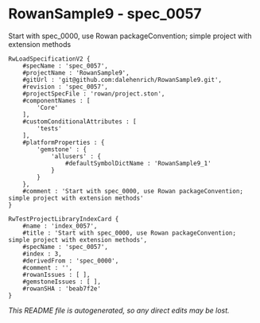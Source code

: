 # RowanSample9 - spec_0057
Start with spec_0000, use Rowan packageConvention; simple project with extension methods
```
RwLoadSpecificationV2 {
	#specName : 'spec_0057',
	#projectName : 'RowanSample9',
	#gitUrl : 'git@github.com:dalehenrich/RowanSample9.git',
	#revision : 'spec_0057',
	#projectSpecFile : 'rowan/project.ston',
	#componentNames : [
		'Core'
	],
	#customConditionalAttributes : [
		'tests'
	],
	#platformProperties : {
		'gemstone' : {
			'allusers' : {
				#defaultSymbolDictName : 'RowanSample9_1'
			}
		}
	},
	#comment : 'Start with spec_0000, use Rowan packageConvention; simple project with extension methods'
}

RwTestProjectLibraryIndexCard {
	#name : 'index_0057',
	#title : 'Start with spec_0000, use Rowan packageConvention; simple project with extension methods',
	#specName : 'spec_0057',
	#index : 3,
	#derivedFrom : 'spec_0000',
	#comment : '',
	#rowanIssues : [ ],
	#gemstoneIssues : [ ],
	#rowanSHA : 'beab7f2e'
}
```

*This README file is autogenerated, so any direct edits may be lost.*
